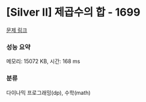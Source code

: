 # [Silver II] 제곱수의 합 - 1699 

[문제 링크](https://www.acmicpc.net/problem/1699) 

### 성능 요약

메모리: 15072 KB, 시간: 168 ms

### 분류

다이나믹 프로그래밍(dp), 수학(math)

